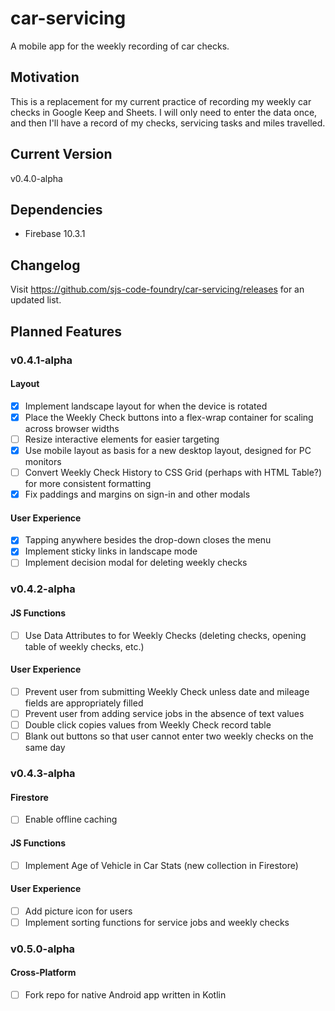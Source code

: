 # car-servicing
A mobile app for the weekly recording of car checks.
## Motivation
This is a replacement for my current practice of recording my weekly car checks in Google Keep and Sheets.  I will only need to enter the data once, and then I'll have a record of my checks, servicing tasks and miles travelled.
## Current Version
v0.4.0-alpha
## Dependencies
- Firebase 10.3.1
## Changelog
Visit https://github.com/sjs-code-foundry/car-servicing/releases for an updated list.
## Planned Features
### v0.4.1-alpha
#### Layout
- [x] Implement landscape layout for when the device is rotated
- [x] Place the Weekly Check buttons into a flex-wrap container for scaling across browser widths
- [ ] Resize interactive elements for easier targeting
- [x] Use mobile layout as basis for a new desktop layout, designed for PC monitors
- [ ] Convert Weekly Check History to CSS Grid (perhaps with HTML Table?) for more consistent formatting
- [x] Fix paddings and margins on sign-in and other modals
#### User Experience
- [x] Tapping anywhere besides the drop-down closes the menu
- [x] Implement sticky links in landscape mode
- [ ] Implement decision modal for deleting weekly checks
### v0.4.2-alpha
#### JS Functions
- [ ] Use Data Attributes to for Weekly Checks (deleting checks, opening table of weekly checks, etc.)
#### User Experience
- [ ] Prevent user from submitting Weekly Check unless date and mileage fields are appropriately filled
- [ ] Prevent user from adding service jobs in the absence of text values
- [ ] Double click copies values from Weekly Check record table
- [ ] Blank out buttons so that user cannot enter two weekly checks on the same day
### v0.4.3-alpha
#### Firestore
- [ ] Enable offline caching
#### JS Functions
- [ ] Implement Age of Vehicle in Car Stats (new collection in Firestore)
#### User Experience
- [ ] Add picture icon for users
- [ ] Implement sorting functions for service jobs and weekly checks
### v0.5.0-alpha
#### Cross-Platform
- [ ] Fork repo for native Android app written in Kotlin
